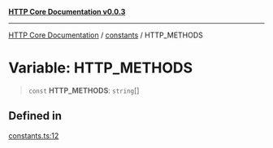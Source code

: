 [**HTTP Core Documentation v0.0.3**](../../README.md)

***

[HTTP Core Documentation](../../modules.md) / [constants](../README.md) / HTTP\_METHODS

# Variable: HTTP\_METHODS

> `const` **HTTP\_METHODS**: `string`[]

## Defined in

[constants.ts:12](https://github.com/stonemjs/http-core/blob/33a82b77e98ade423889148c13f25ccd40b75c8a/src/constants.ts#L12)
